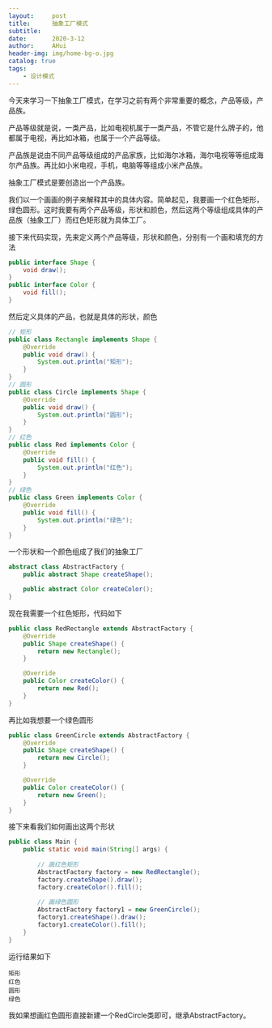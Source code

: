 ```yaml
---
layout:     post
title:      抽象工厂模式
subtitle:   
date:       2020-3-12
author:     AHui
header-img: img/home-bg-o.jpg
catalog: true
tags:
    - 设计模式
---
```

今天来学习一下抽象工厂模式，在学习之前有两个非常重要的概念，产品等级，产品族。

产品等级就是说，一类产品，比如电视机属于一类产品，不管它是什么牌子的，他都属于电视，再比如冰箱，也属于一个产品等级。

产品族是说由不同产品等级组成的产品家族，比如海尔冰箱，海尔电视等等组成海尔产品族。再比如小米电视，手机，电脑等等组成小米产品族。

抽象工厂模式是要创造出一个产品族。

我们以一个画画的例子来解释其中的具体内容。简单起见，我要画一个红色矩形，绿色圆形。这时我要有两个产品等级，形状和颜色，然后这两个等级组成具体的产品族（抽象工厂）而红色矩形就为具体工厂。

接下来代码实现，先来定义两个产品等级，形状和颜色，分别有一个画和填充的方法

```java
public interface Shape {
    void draw();
}
public interface Color {
    void fill();
}
```

然后定义具体的产品，也就是具体的形状，颜色

```java
// 矩形
public class Rectangle implements Shape {
    @Override
    public void draw() {
        System.out.println("矩形");
    }
}
// 圆形
public class Circle implements Shape {
    @Override
    public void draw() {
        System.out.println("圆形");
    }
}
// 红色
public class Red implements Color {
    @Override
    public void fill() {
        System.out.println("红色");
    }
}
// 绿色
public class Green implements Color {
    @Override
    public void fill() {
        System.out.println("绿色");
    }
}
```

一个形状和一个颜色组成了我们的抽象工厂

```java
abstract class AbstractFactory {
    public abstract Shape createShape();

    public abstract Color createColor();
}
```

现在我需要一个红色矩形，代码如下

```java
public class RedRectangle extends AbstractFactory {
    @Override
    public Shape createShape() {
        return new Rectangle();
    }

    @Override
    public Color createColor() {
        return new Red();
    }
}
```

再比如我想要一个绿色圆形

```java
public class GreenCircle extends AbstractFactory {
    @Override
    public Shape createShape() {
        return new Circle();
    }

    @Override
    public Color createColor() {
        return new Green();
    }
}
```

接下来看我们如何画出这两个形状

```java
public class Main {
    public static void main(String[] args) {
        
        // 画红色矩形
        AbstractFactory factory = new RedRectangle();
        factory.createShape().draw();
        factory.createColor().fill();
        
        // 画绿色圆形
        AbstractFactory factory1 = new GreenCircle();
        factory1.createShape().draw();
        factory1.createColor().fill();
    }
}
```

运行结果如下

```
矩形
红色
圆形
绿色
```

我如果想画红色圆形直接新建一个RedCircle类即可，继承AbstractFactory。